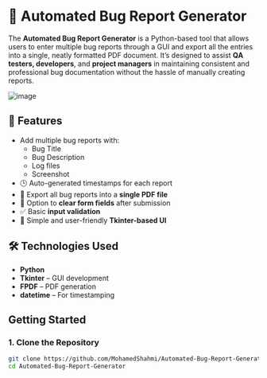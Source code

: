 # 🐞 Automated Bug Report Generator

The **Automated Bug Report Generator** is a Python-based tool that allows users to enter multiple bug reports through a GUI and export all the entries into a single, neatly formatted PDF document. It’s designed to assist **QA testers, developers**, and **project managers** in maintaining consistent and professional bug documentation without the hassle of manually creating reports.

![image](https://github.com/user-attachments/assets/7bde622b-891b-4b28-89d2-706c80d906dc)

## 📌 Features

- Add multiple bug reports with:
  - Bug Title
  - Bug Description
  - Log files
  - Screenshot
- 🕒 Auto-generated timestamps for each report
- 📄 Export all bug reports into a **single PDF file**
- 🔄 Option to **clear form fields** after submission
- ✅ Basic **input validation**
- 🎨 Simple and user-friendly **Tkinter-based UI**

## 🛠️ Technologies Used

- **Python**
- **Tkinter** – GUI development
- **FPDF** – PDF generation
- **datetime** – For timestamping

## Getting Started

### 1. Clone the Repository

```bash
git clone https://github.com/MohamedShahmi/Automated-Bug-Report-Generator.git
cd Automated-Bug-Report-Generator
